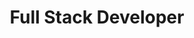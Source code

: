 ---
layout: work-with-us-layout

title: Full Stack Developer

role:  <b> Role </b> <br> As the full-stack-developer  you are expected to develop web-apps and user interfaces for various tools and applications such as games and simulations that are based on requirements of the projects at FoV. The nature of our work means that projects span from complex simulations to data heavy interfaces to lightweight web apps. It would be of benefit if you have a voracious appetite for reading and imbibing the latest research and techniques along with the ability to quickly adapt. 

responsibilities: <b> Responsibilities </b> <br> <ul> <li>Designing, developing and documenting Django/Python or Ruby or Rails based web apps for our simulations and other policy related tools </li> <li>	Developing high fidelity components that interface with various data sources for our digital games </li>  <li>	Developing single and multiple dimension visualisation tools </li> <li>	Involved in testing (using manual and/or automated means) our simulations and games </li>  </ul>

skills: <b> Skills </b> <br> We are looking for someone with solid, strong fundamentals in Python or Ruby. You should have written a web application using bare metal techniques or used a mature framework like Django or Rails. We expect you to know how to connect to and use databases like PostgreSQL and/or MySQL using high performance libraries.

developmentskills: <b> Development Skills </b> <br> <ul> <li> Python/Ruby/Go </li> <li> Django/Rails/Hugo </li> <li> Javascript/Typescript </li> <li> Basics of D3.js and HighCharts </li> </ul>

techskills: <b> Technical Skills </b> <br> <ul> <li> Basic administration of a Linux server (Ubuntu/Debian)  <ul> <li> Manage package updates </li> <li>User management </li> <li> Disc management </li> <li> Installing DBMS applications </li> </ul> </li> <li> Manage Apache + Nginx system remotely <ul> <li> Hosting new websites </li> <li> Configuration for using SSL </li> <li> Modifying server name </li> </ul> </li> <li> Deploy and manage Django/Rails applications </li> </ul> 

bouns: <b> Bonus </b> <br> Proficiency in using GIS modules such as creating map interfaces or have a working knowledge of basic Java.

whyWorkForFov: <b>Why Work at Fields of View</b> <br> <ul> <li>We have collaborations with Indian and international universities, and you get access to cutting edge research in data and policy.</li> <li> Depending on your interest, you will contribute to research papers that we have published in major journals. </li> <li> Your work will contribute to applications in addressing social problems. </li> <li> The portfolio of projects done at Fields of View have paved the way for our colleagues to pursue Masters/Phd courses. </li> </ul>

applicationProcess: <b> The Application Process </b> <br> Please write to <a href="mailto://work@fieldsofview.in"> work@fieldsofview.in</a> with your CV and a few words about why you want to work with us. Women are strongly encouraged to apply. <p class="simple-content"> We will review your application and setup a quick phone call. The phone call acts as a good way to introduce yourself and for us to let you know a bit more about our work. This call will be followed up with an assignment.</p>  <p class="simple-content"> The assignment will involve a cross section of the kind of work you'll do with us &mdash; from research to drawing up a quick concept note to actually coding. You take as much time as you want to complete the assignment, but we've noted that it takes on average about 7 days to finish.</p> <p class="simple-content">If we like your approach to the assignment (and your code sample), we invite you to spend a day with us. You can pepper us with more questions and get to know the rest of the team. Once this is done, and if you like us and we like you, we will extend an offer within 3 days.</p>

notes: <b>Other Notes</b> <br> <ul> <li>Fields of View is a non-profit organisation.</li> <li>The position is based in Bangalore</li> <li>Our office is in JP Nagar, close to Rangashankara</li></ul>

ide: Developer

tag: Developer

category: jd

permalink: /projects/work-with-us/fullstackdeveloper/

---